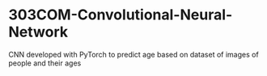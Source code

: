 # 303COM-Convolutional-Neural-Network

CNN developed with PyTorch to predict age based on dataset of images of people and their ages
